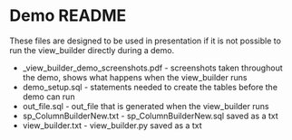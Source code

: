 # Demo README
These files are designed to be used in presentation if it is not possible to run the view_builder directly during a demo. 

* _view_builder_demo_screenshots.pdf - screenshots taken throughout the demo, shows what happens when the view_builder runs
* demo_setup.sql - statements needed to create the tables before the demo can run
* out_file.sql - out_file that is generated when the view_builder runs
* sp_ColumnBuilderNew.txt - sp_ColumnBuilderNew.sql saved as a txt
* view_builder.txt - view_builder.py saved as a txt
